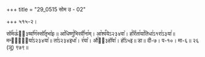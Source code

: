 +++
title = "29_0515 सोम उ - 02"

+++
५१५-२।

सो꣥꣯मऊ꣢ऽ᳐३ष्वा꣤꣯ण꣥स्सो꣤꣯तृभा꣥इः॥ आ꣡धिष्णु꣢भिरवी꣯ना꣯म्। आ꣡श्व꣪येऽ२३४वा꣥। ह꣢रि꣡ता꣯या꣯तिधा꣢ऽ१रा꣢ऽ३या꣢॥ मन्द्रा᳐या꣣ऽ२३४या꣥॥ ता꣣ऽ२३४इधा꣥। र꣢या꣡। औ꣢ऽ᳐३हो꣤वा꣥। हो꣤ऽ५इ॥ डा॥ दी-७। प-१०। मा-६॥ २६ (ञू) ९७९॥